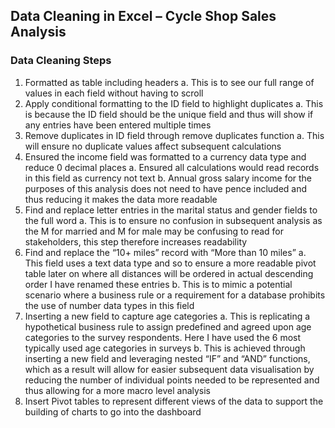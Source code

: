 ## Data Cleaning in Excel – Cycle Shop Sales Analysis

### Data Cleaning Steps
1.	Formatted as table including headers
  a.	This is to see our full range of values in each field without having to scroll
2.	Apply conditional formatting to the ID field to highlight duplicates
  a.	This is because the ID field should be the unique field and thus will show if any entries have been entered multiple times 
3.	Remove duplicates in ID field through remove duplicates function
  a.	This will ensure no duplicate values affect subsequent calculations
4.	Ensured the income field was formatted to a currency data type and reduce 0 decimal places
  a.	Ensured all calculations would read records in this field as currency not text
  b.	Annual gross salary income for the purposes of this analysis does not need to have pence included and thus reducing it makes the data more     readable
5.	Find and replace letter entries in the marital status and gender fields to the full word
  a.	This is to ensure no confusion in subsequent analysis as the M for married and M for male may be confusing to read for stakeholders, this step therefore increases readability 
6.	Find and replace the “10+ miles” record with “More than 10 miles”
  a.	This field uses a text data type and so to ensure a more readable pivot table later on where all distances will be ordered in actual descending order I have renamed these entries
  b.	This is to mimic a potential scenario where a business rule or a requirement for a database prohibits the use of number data types in this field
7.	Inserting a new field to capture age categories 
  a.	This is replicating a hypothetical business rule to assign predefined and agreed upon age categories to the survey respondents. Here I have used the 6 most typically used age categories in surveys
  b.	This is achieved through inserting a new field and leveraging nested “IF” and “AND” functions, which as a result will allow for easier subsequent data visualisation by reducing the number of individual points needed to be represented and thus allowing for a more macro level analysis
8.	Insert Pivot tables to represent different views of the data to support the building of charts to go into the dashboard
